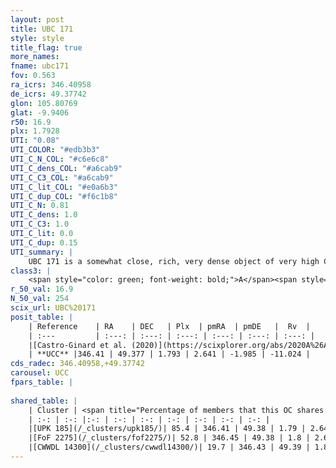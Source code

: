 ```yaml
---
layout: post
title: UBC 171
style: style
title_flag: true
more_names: 
fname: ubc171
fov: 0.563
ra_icrs: 346.40958
de_icrs: 49.37742
glon: 105.80769
glat: -9.9406
r50: 16.9
plx: 1.7928
UTI: "0.08"
UTI_COLOR: "#edb3b3"
UTI_C_N_COL: "#c6e6c8"
UTI_C_dens_COL: "#a6cab9"
UTI_C_C3_COL: "#a6cab9"
UTI_C_lit_COL: "#e0a6b3"
UTI_C_dup_COL: "#f6c1b8"
UTI_C_N: 0.81
UTI_C_dens: 1.0
UTI_C_C3: 1.0
UTI_C_lit: 0.0
UTI_C_dup: 0.15
UTI_summary: |
    UBC 171 is a somewhat close, rich, very dense object of very high C3 quality. It is rarely studied in the literature.<br><br><span style="color: #99180f; font-weight: bold;">Warning: </span>This is likely a duplicate object, which shares a large percentage of members with at least one previously reported entry.
class3: |
    <span style="color: green; font-weight: bold;">A</span><span style="color: green; font-weight: bold;">A</span>
r_50_val: 16.9
N_50_val: 254
scix_url: UBC%20171
posit_table: |
    | Reference    | RA    | DEC   | Plx  | pmRA  | pmDE   |  Rv  |
    | :---         | :---: | :---: | :---: | :---: | :---: | :---: |
    |[Castro-Ginard et al. (2020)](https://scixplorer.org/abs/2020A%26A...635A..45C) | 346.476 | 49.376 | 1.782 | 2.641 | -1.9 | -- |
    | **UCC** |346.41 | 49.377 | 1.793 | 2.641 | -1.985 | -11.024 | 
cds_radec: 346.40958,+49.37742
carousel: UCC
fpars_table: |
    
shared_table: |
    | Cluster | <span title="Percentage of members that this OC shares with the ones listed">%</span>   | RA   | DEC   | Plx   | pmRA  | pmDE  | Rv | UTI |
    | :-: | :-: |:-: | :-: | :-: | :-: | :-: | :-: | :-: |
    |[UPK 185](/_clusters/upk185/)| 85.4 | 346.41 | 49.38 | 1.79 | 2.64 | -1.96 | -11.02 |0.9 |
    |[FoF 2275](/_clusters/fof2275/)| 52.8 | 346.45 | 49.38 | 1.8 | 2.63 | -1.95 | -11.11 |0.0 |
    |[CWWDL 14300](/_clusters/cwwdl14300/)| 19.7 | 346.43 | 49.39 | 1.81 | 2.62 | -1.93 | -10.54 |0.0 |
---
```

